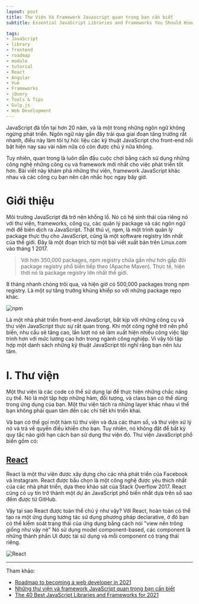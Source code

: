 ```yaml
---
layout: post
title: Thư Viện Và Framework Javascript quan trọng bạn cần biết
subtitle: Essential JavaScript Libraries and Frameworks You Should Know About

tags:
- JavaScript
- library
- frontend
- roadmap
- module
- tutorial
- React
- Angular
- Vue
- Frameworks
- jQuery
- Tools & Tips
- Gulp.js
- Web Development
---
```


JavaScript đã tồn tại hơn 20 năm, và là một trong những ngôn ngữ không ngừng phát triển. Ngôn ngữ này gần đây trải qua giai đoạn tăng trưởng rất nhanh, điều này làm tôi tự hỏi: liệu các kỹ thuật JavaScript cho front-end nổi bật hiện nay sau vài năm nữa có còn được chú ý nữa không.

Tuy nhiên, quan trong là luôn dẫn đầu cuộc chơi bằng cách sử dụng những công nghệ những công cụ và framework mới nhất cho việc phát triển tốt hơn. Bài viết này khám phá những thư viên, framework JavaScript khác nhau và các công cụ bạn nên cân nhắc học ngay bây giờ.

# Giới thiệu

Môi trường JavaScript đã trở nên khổng lồ. Nó có hệ sinh thái của riêng nó với thư viện, frameworks, công cụ, các quản lý package và các ngôn ngữ mới để biên dịch ra JavaScript. Thật thú vị, npm, là một trình quản lý package thực thụ cho JavaScript, cũng là một software registry lớn nhất của thế giới. Đây là một đoạn trích từ một bài viết xuất bản trên Linux.com vào tháng 1 2017.

> Với hơn 350,000 packages, npm registry chứa gần như hơn gấp đôi package registry phổ biến tiếp theo (Apache Maven). Thực tế, hiện thời nó là package registry lớn nhất thế giới.

8 tháng nhanh chóng trôi qua, và hiện giờ có 500,000 packages trong npm registry. Là một sự tăng trưởng khủng khiếp so với những package repo khác. 

![npm](https://boxxv.github.io/img/posts/Essential-JavaScript-Libraries-Frameworks-npm-stats-01.jpg "Front End")

Là một nhà phát triển front-end JavaScript, bắt kịp với những công cụ và thư viện JavaScript thực sự rất quan trọng. Khi một công nghệ trở nên phổ biến, nhu cầu sẽ tăng cao, lần lượt nó sẽ làm xuất hiện nhiều công việc lập trình hơn với mức lương cao hơn trong ngành công nghiệp. Vì vậy tôi tập hợp một danh sách những kỹ thuật JavaScript tôi nghĩ rằng bạn nên lưu tâm.

# I. Thư viện

Một thư viện là các code có thể sử dụng lại để thực hiện những chắc năng cụ thể. Nó là một tập hợp những hàm, đối tượng, và class bạn có thể dùng trong ứng dụng của bạn. Một thư viện tách ra những layer khác nhau vì thế bạn không phải quan tâm đến các chi tiết khi triển khai.

Và bạn có thể gọi một hàm từ thư viện và đưa các tham số, và thư viện xử lý nó và trả về quyền điều khiển cho bạn. Tuy nhiên, nó không đặt để bất kỳ quy tắc nào giới hạn cách bạn sử dụng thư viện đó. Thư viện JavaScript phổ biến gồm có:

## [React](https://reactjs.org)

React là một thư viện được xây dựng cho các nhà phát triển của Facebook và Instagram. React được bầu chọn là một công nghệ được yêu thích nhất của các nhà phát triển, dựa theo khảo sát của Stack Overflow 2017. React cũng có uy tín trở thành một dự án JavaScript phổ biến nhất dựa trên số sao đếm được từ GitHub.

Vậy tại sao React được toàn thể chú ý như vậy? Với React, hoàn toàn có thể tạo ra một ứng dụng tương tác sử dụng phương pháp declarative, ở đó bạn có thể kiểm soát trạng thái của ứng dụng bằng cách nói "view nên trông giống như vậy nè" Nó sử dụng model component-based, các component là những thành phần UI được tái sử dụng và mỗi component có trạng thái riêng.

![React](https://boxxv.github.io/img/posts/Essential-JavaScript-Frameworls-Libraries-Tools-React.jpg "React")



-----
Tham khảo:
- [Roadmap to becoming a web developer in 2021](https://github.com/kamranahmedse/developer-roadmap)
- [Những thư viện và framework JavaScript quan trọng bạn cần biết](https://code.tutsplus.com/vi/articles/essential-javascript-libraries-and-frameworks-you-should-know-about--cms-29540)
- [The 40 Best JavaScript Libraries and Frameworks for 2021](https://kinsta.com/blog/javascript-libraries/)